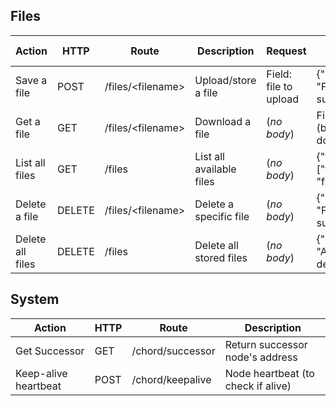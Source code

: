 ## Files

| Action | HTTP | Route | Description | Request | Success response | Error response |
| ------ | ---- | ----- | ----------- | ------- | ---------------- | -------------- |
| Save a file | POST | /files/\<filename\> | Upload/store a file | Field: file to upload | {"message": "File uploaded successfully."} | {"error": "No file provided."} |
| Get a file | GET | /files/\<filename\> | Download a file | (*no body*) | File content (binary download) | {"error": "File not found."} |
| List all files | GET | /files | List all available files | (*no body*) | {"files": ["file1.txt", "file2.txt", ...]} | (*no body*)
| Delete a file | DELETE | /files/\<filename\> | Delete a specific file | (*no body*) | {"message": "File deleted successfully."} | {"error": "File not found."} | 
| Delete all files | DELETE | /files | Delete all stored files | (*no body*) | {"message": "All files deleted"} | (*no body*) |

## System

| Action | HTTP | Route | Description |
| ------ | ---- | ----- | ----------- |
| Get Successor | GET | /chord/successor | Return successor node's address |
| Keep-alive heartbeat | POST | /chord/keepalive | Node heartbeat (to check if alive) |